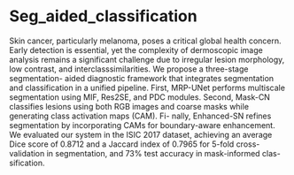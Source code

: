 # Seg_aided_classification
Skin cancer, particularly melanoma, poses a critical
global health concern. Early detection is essential, yet the
complexity of dermoscopic image analysis remains a significant
challenge due to irregular lesion morphology, low contrast, and
interclasssimilarities. We propose a three-stage segmentation-
aided diagnostic framework that integrates segmentation and
classification in a unified pipeline. First, MRP-UNet performs
multiscale segmentation using MIF, Res2SE, and PDC modules.
Second, Mask-CN classifies lesions using both RGB images and
coarse masks while generating class activation maps (CAM). Fi-
nally, Enhanced-SN refines segmentation by incorporating CAMs
for boundary-aware enhancement. We evaluated our system in
the ISIC 2017 dataset, achieving an average Dice score of 0.8712
and a Jaccard index of 0.7965 for 5-fold cross-validation in
segmentation, and 73% test accuracy in mask-informed clas-
sification.
